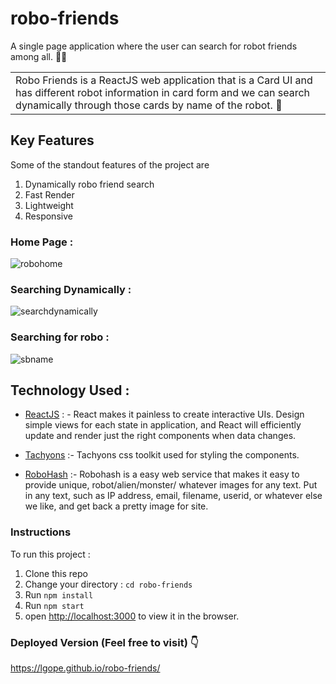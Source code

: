 
# robo-friends
A single page application where the user can search for robot friends among all. 🗽🤖

<table>
	<tr>
		<td>
			Robo Friends is a ReactJS web application that is a Card UI and has different robot information in card 
			form and we can search dynamically through those cards by name of the robot. 🤖
		</td>
	</tr>
</table>

## Key Features
Some of the standout features of the project are
1. Dynamically robo friend search
2. Fast Render
3. Lightweight
4. Responsive
  
### Home Page :
![robohome](https://user-images.githubusercontent.com/58518192/72223570-802eae00-359a-11ea-9cdf-e090287f89a5.png)

### Searching Dynamically :
![searchdynamically](https://user-images.githubusercontent.com/58518192/72633599-01af8300-3983-11ea-9799-add6e36d1472.gif)

### Searching for robo :
![sbname](https://user-images.githubusercontent.com/58518192/72223575-95a3d800-359a-11ea-89b3-c32b346d49ec.png)


## Technology Used :
- [ReactJS](https://reactjs.org/) : - React makes it painless to create interactive UIs. Design simple views for each state in application, and React will efficiently update and render just the right components when data changes.

- [Tachyons](https://tachyons.io/) :- Tachyons css toolkit used for styling the components.
  
- [RoboHash](https://robohash.org/) :- Robohash is a easy web service that makes it easy to provide unique, robot/alien/monster/
  whatever images for any text. Put in any text, such as IP address, email, filename, userid, or whatever else we like, and get
  back a pretty image for site.

### Instructions
To run this project :
1. Clone this repo
2. Change your directory : `cd robo-friends`
3. Run `npm install`
5. Run `npm start`
6. open [http://localhost:3000](http://localhost:3000) to view it in the browser.

### Deployed Version (Feel free to visit) 👇
https://lgope.github.io/robo-friends/
